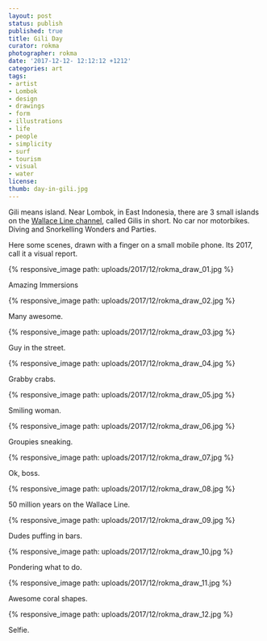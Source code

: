 ```yaml
---
layout: post
status: publish
published: true
title: Gili Day
curator: rokma
photographer: rokma
date: '2017-12-12- 12:12:12 +1212'
categories: art
tags:
- artist
- Lombok
- design
- drawings
- form
- illustrations
- life
- people
- simplicity
- surf
- tourism
- visual
- water
license:
thumb: day-in-gili.jpg
---
```


Gili means island. Near Lombok, in East Indonesia, there are 3 small islands on the [Wallace Line channel](https://en.wikipedia.org/wiki/Wallace_Line), called Gilis in short. No car nor motorbikes. Diving and Snorkelling Wonders and Parties.

Here some scenes, drawn with a finger on a small mobile phone. Its 2017, call it a visual report.

{% responsive_image path: uploads/2017/12/rokma_draw_01.jpg %}

Amazing Immersions

{% responsive_image path: uploads/2017/12/rokma_draw_02.jpg %}

Many awesome.

{% responsive_image path: uploads/2017/12/rokma_draw_03.jpg %}

Guy in the street.

{% responsive_image path: uploads/2017/12/rokma_draw_04.jpg %}

Grabby crabs.

{% responsive_image path: uploads/2017/12/rokma_draw_05.jpg %}

Smiling woman.

{% responsive_image path: uploads/2017/12/rokma_draw_06.jpg %}

Groupies sneaking.

{% responsive_image path: uploads/2017/12/rokma_draw_07.jpg %}

Ok, boss.

{% responsive_image path: uploads/2017/12/rokma_draw_08.jpg %}

50 million years on the Wallace Line.

{% responsive_image path: uploads/2017/12/rokma_draw_09.jpg %}

Dudes puffing in bars.

{% responsive_image path: uploads/2017/12/rokma_draw_10.jpg %}

Pondering what to do.

{% responsive_image path: uploads/2017/12/rokma_draw_11.jpg %}

Awesome coral shapes.

{% responsive_image path: uploads/2017/12/rokma_draw_12.jpg %}

Selfie.
